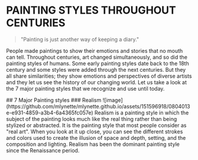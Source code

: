 # **PAINTING STYLES THROUGHOUT CENTURIES**
> "Painting is just another way of keeping a diary."
<p>People made paintings to show their emotions and stories that no mouth can tell. Throughout centuries, art changed simultaneously, and so did the painting styles of humans. Some early painting styles date back to the 18th century and some styles were added through the next centuries. But they all share similarities; they show emotions and perspectives of diverse artists and they let us see the history of our changing world. Let us take a look at the 7 major painting styles that we recognize and use until today.</p>
## 7 Major Painting styles 
### Realism 
![image](https://github.com/mlynette/mlynette.github.io/assets/151596918/0804013e-e931-4859-a3b4-6a4365fc057e)
Realism is a painting style in which the subject of the painting looks much like the real thing rather than being stylized or abstracted. It is the painting style that most people consider as "real art". When you look at it up close, you can see the different strokes and colors used to create the illusion of space and depth, setting, and the composition and lighting. Realism has been the dominant painting style since the Renaissance period. 

